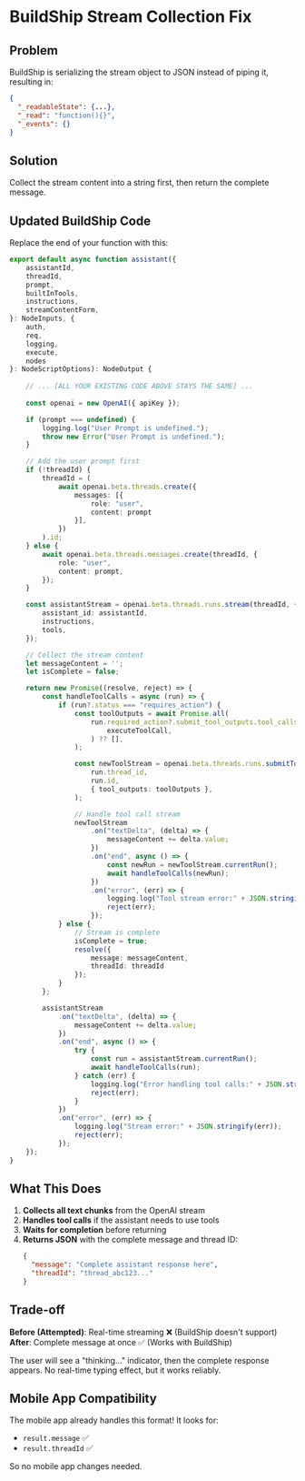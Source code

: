 # BuildShip Stream Collection Fix

## Problem
BuildShip is serializing the stream object to JSON instead of piping it, resulting in:
```json
{
  "_readableState": {...},
  "_read": "function(){}",
  "_events": {}
}
```

## Solution
Collect the stream content into a string first, then return the complete message.

## Updated BuildShip Code

Replace the end of your function with this:

```typescript
export default async function assistant({
    assistantId,
    threadId,
    prompt,
    builtInTools,
    instructions,
    streamContentForm,
}: NodeInputs, {
    auth,
    req,
    logging,
    execute,
    nodes
}: NodeScriptOptions): NodeOutput {
    
    // ... [ALL YOUR EXISTING CODE ABOVE STAYS THE SAME] ...
    
    const openai = new OpenAI({ apiKey });

    if (prompt === undefined) {
        logging.log("User Prompt is undefined.");
        throw new Error("User Prompt is undefined.");
    }

    // Add the user prompt first
    if (!threadId) {
        threadId = (
            await openai.beta.threads.create({
                messages: [{
                    role: "user",
                    content: prompt
                }],
            })
        ).id;
    } else {
        await openai.beta.threads.messages.create(threadId, {
            role: "user",
            content: prompt,
        });
    }

    const assistantStream = openai.beta.threads.runs.stream(threadId, {
        assistant_id: assistantId,
        instructions,
        tools,
    });

    // Collect the stream content
    let messageContent = '';
    let isComplete = false;

    return new Promise((resolve, reject) => {
        const handleToolCalls = async (run) => {
            if (run?.status === "requires_action") {
                const toolOutputs = await Promise.all(
                    run.required_action?.submit_tool_outputs.tool_calls.map(
                        executeToolCall,
                    ) ?? [],
                );

                const newToolStream = openai.beta.threads.runs.submitToolOutputsStream(
                    run.thread_id,
                    run.id,
                    { tool_outputs: toolOutputs },
                );

                // Handle tool call stream
                newToolStream
                    .on("textDelta", (delta) => {
                        messageContent += delta.value;
                    })
                    .on("end", async () => {
                        const newRun = newToolStream.currentRun();
                        await handleToolCalls(newRun);
                    })
                    .on("error", (err) => {
                        logging.log("Tool stream error:" + JSON.stringify(err));
                        reject(err);
                    });
            } else {
                // Stream is complete
                isComplete = true;
                resolve({
                    message: messageContent,
                    threadId: threadId
                });
            }
        };

        assistantStream
            .on("textDelta", (delta) => {
                messageContent += delta.value;
            })
            .on("end", async () => {
                try {
                    const run = assistantStream.currentRun();
                    await handleToolCalls(run);
                } catch (err) {
                    logging.log("Error handling tool calls:" + JSON.stringify(err));
                    reject(err);
                }
            })
            .on("error", (err) => {
                logging.log("Stream error:" + JSON.stringify(err));
                reject(err);
            });
    });
}
```

## What This Does

1. **Collects all text chunks** from the OpenAI stream
2. **Handles tool calls** if the assistant needs to use tools
3. **Waits for completion** before returning
4. **Returns JSON** with the complete message and thread ID:
   ```json
   {
     "message": "Complete assistant response here",
     "threadId": "thread_abc123..."
   }
   ```

## Trade-off

**Before (Attempted)**: Real-time streaming ❌ (BuildShip doesn't support)  
**After**: Complete message at once ✅ (Works with BuildShip)

The user will see a "thinking..." indicator, then the complete response appears. No real-time typing effect, but it works reliably.

## Mobile App Compatibility

The mobile app already handles this format! It looks for:
- `result.message` ✅
- `result.threadId` ✅

So no mobile app changes needed.

